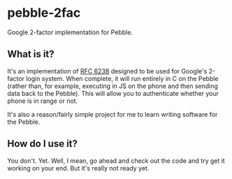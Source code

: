 pebble-2fac
===========

Google 2-factor implementation for Pebble.

What is it?
-----------

It's an implementation of [RFC 6238](https://tools.ietf.org/html/rfc6238) designed to be used for Google's 2-factor login system.
When complete, it will run entirely in C on the Pebble (rather than, for example, executing in JS on the phone and then sending data back to the Pebble). This will allow you to authenticate whether your phone is in range or not.

It's also a reason/fairly simple project for me to learn writing software for the Pebble.

How do I use it?
----------------

You don't. Yet. Well, I mean, go ahead and check out the code and try get it working on your end. But it's really not ready yet.
